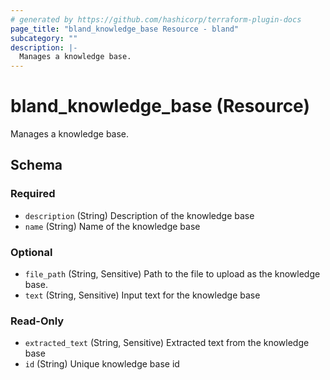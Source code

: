 ```yaml
---
# generated by https://github.com/hashicorp/terraform-plugin-docs
page_title: "bland_knowledge_base Resource - bland"
subcategory: ""
description: |-
  Manages a knowledge base.
---
```


# bland_knowledge_base (Resource)

Manages a knowledge base.



<!-- schema generated by tfplugindocs -->
## Schema

### Required

- `description` (String) Description of the knowledge base
- `name` (String) Name of the knowledge base

### Optional

- `file_path` (String, Sensitive) Path to the file to upload as the knowledge base.
- `text` (String, Sensitive) Input text for the knowledge base

### Read-Only

- `extracted_text` (String, Sensitive) Extracted text from the knowledge base
- `id` (String) Unique knowledge base id
